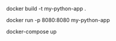 docker build -t my-python-app .

docker run -p 8080:8080 my-python-app
     
docker-compose up
     
